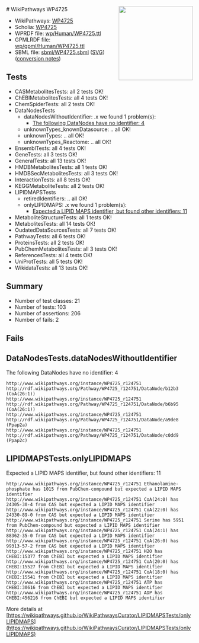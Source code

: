 <img style="float: right; width: 200px" src="../logo.png" />
# WikiPathways WP4725

* WikiPathways: [WP4725](https://identifiers.org/wikipathways:WP4725)
* Scholia: [WP4725](https://scholia.toolforge.org/wikipathways/WP4725)
* WPRDF file: [wp/Human/WP4725.ttl](../wp/Human/WP4725.ttl)
* GPMLRDF file: [wp/gpml/Human/WP4725.ttl](../wp/gpml/Human/WP4725.ttl)
* SBML file: [sbml/WP4725.sbml](../sbml/WP4725.sbml) ([SVG](../sbml/WP4725.svg)) ([conversion notes](../sbml/WP4725.txt))

## Tests
* CASMetabolitesTests: all 2 tests OK!
* ChEBIMetabolitesTests: all 4 tests OK!
* ChemSpiderTests: all 2 tests OK!
* DataNodesTests
    * dataNodesWithoutIdentifier: .x we found 1 problem(s):
        * [The following DataNodes have no identifier: 4](#d2d32fa3)
    * unknownTypes_knownDatasource: .. all OK!
    * unknownTypes: .. all OK!
    * unknownTypes_Reactome: .. all OK!
* EnsemblTests: all 4 tests OK!
* GeneTests: all 3 tests OK!
* GeneralTests: all 13 tests OK!
* HMDBMetabolitesTests: all 1 tests OK!
* HMDBSecMetabolitesTests: all 3 tests OK!
* InteractionTests: all 8 tests OK!
* KEGGMetaboliteTests: all 2 tests OK!
* LIPIDMAPSTests
    * retiredIdentifiers: .. all OK!
    * onlyLIPIDMAPS: .x we found 1 problem(s):
        * [Expected a LIPID MAPS identifier, but found other identifiers: 11](#d0bfb679)
* MetaboliteStructureTests: all 1 tests OK!
* MetabolitesTests: all 14 tests OK!
* OudatedDataSourcesTests: all 7 tests OK!
* PathwayTests: all 6 tests OK!
* ProteinsTests: all 2 tests OK!
* PubChemMetabolitesTests: all 3 tests OK!
* ReferencesTests: all 4 tests OK!
* UniProtTests: all 5 tests OK!
* WikidataTests: all 13 tests OK!


## Summary

* Number of test classes: 21
* Number of tests: 103
* Number of assertions: 206
* Number of fails: 2

## Fails

<a name="d2d32fa3" />

## DataNodesTests.dataNodesWithoutIdentifier

The following DataNodes have no identifier: 4
```
http://www.wikipathways.org/instance/WP4725_r124751 http://rdf.wikipathways.org/Pathway/WP4725_r124751/DataNode/b12b3 (CoA(26:1))
http://www.wikipathways.org/instance/WP4725_r124751 http://rdf.wikipathways.org/Pathway/WP4725_r124751/DataNode/b6b95 (CoA(26:1))
http://www.wikipathways.org/instance/WP4725_r124751 http://rdf.wikipathways.org/Pathway/WP4725_r124751/DataNode/a9de8 (Ppap2a)
http://www.wikipathways.org/instance/WP4725_r124751 http://rdf.wikipathways.org/Pathway/WP4725_r124751/DataNode/c0dd9 (Ppap2c)
```

<a name="d0bfb679" />

## LIPIDMAPSTests.onlyLIPIDMAPS

Expected a LIPID MAPS identifier, but found other identifiers: 11
```
http://www.wikipathways.org/instance/WP4725_r124751 Ethanolamine-phosphate has 1015 from PubChem-compound but expected a LIPID MAPS identifier
http://www.wikipathways.org/instance/WP4725_r124751 CoA(24:0) has 24305-30-4 from CAS but expected a LIPID MAPS identifier
http://www.wikipathways.org/instance/WP4725_r124751 CoA(22:0) has 24330-89-0 from CAS but expected a LIPID MAPS identifier
http://www.wikipathways.org/instance/WP4725_r124751 Serine has 5951 from PubChem-compound but expected a LIPID MAPS identifier
http://www.wikipathways.org/instance/WP4725_r124751 CoA(24:1) has 88362-35-0 from CAS but expected a LIPID MAPS identifier
http://www.wikipathways.org/instance/WP4725_r124751 CoA(26:0) has 99313-57-2 from CAS but expected a LIPID MAPS identifier
http://www.wikipathways.org/instance/WP4725_r124751 H2O has CHEBI:15377 from ChEBI but expected a LIPID MAPS identifier
http://www.wikipathways.org/instance/WP4725_r124751 CoA(20:0) has CHEBI:15527 from ChEBI but expected a LIPID MAPS identifier
http://www.wikipathways.org/instance/WP4725_r124751 CoA(18:0) has CHEBI:15541 from ChEBI but expected a LIPID MAPS identifier
http://www.wikipathways.org/instance/WP4725_r124751 ATP has CHEBI:30616 from ChEBI but expected a LIPID MAPS identifier
http://www.wikipathways.org/instance/WP4725_r124751 ADP has CHEBI:456216 from ChEBI but expected a LIPID MAPS identifier
```

More details at [https://wikipathways.github.io/WikiPathwaysCurator/LIPIDMAPSTests/onlyLIPIDMAPS](https://wikipathways.github.io/WikiPathwaysCurator/LIPIDMAPSTests/onlyLIPIDMAPS)

